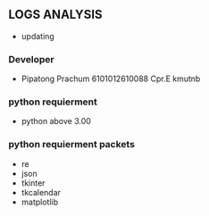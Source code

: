 ## LOGS ANALYSIS
- updating 
### Developer 
- Pipatong Prachum 6101012610088 Cpr.E kmutnb
### python requierment 
- python above 3.00 
### python requierment  packets
- re 
- json 
- tkinter
- tkcalendar
- matplotlib
    
    
